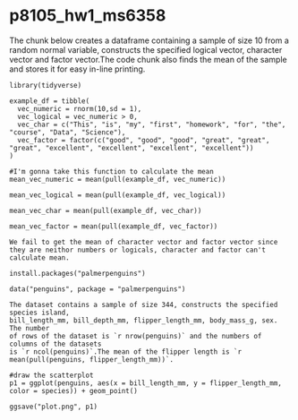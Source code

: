 # p8105_hw1_ms6358
The chunk below creates a dataframe containing a sample of size 10 from a 
random normal variable, constructs the specified logical vector, character
vector and factor vector.The code chunk also finds the mean of the sample and
stores it for easy in-line printing.

```{r}
library(tidyverse)

example_df = tibble(
  vec_numeric = rnorm(10,sd = 1),
  vec_logical = vec_numeric > 0,
  vec_char = c("This", "is", "my", "first", "homework", "for", "the", "course", "Data", "Science"),
  vec_factor = factor(c("good", "good", "good", "great", "great", "great", "excellent", "excellent", "excellent", "excellent"))
)

#I'm gonna take this function to calculate the mean
mean_vec_numeric = mean(pull(example_df, vec_numeric))

mean_vec_logical = mean(pull(example_df, vec_logical))
 
mean_vec_char = mean(pull(example_df, vec_char))

mean_vec_factor = mean(pull(example_df, vec_factor))

We fail to get the mean of character vector and factor vector since they are neithor numbers or logicals, character and factor can't calculate mean.
```
```{r}
install.packages("palmerpenguins")

data("penguins", package = "palmerpenguins")

The dataset contains a sample of size 344, constructs the specified species island,
bill_length_mm, bill_depth_mm, flipper_length_mm, body_mass_g, sex. The number
of rows of the dataset is `r nrow(penguins)` and the numbers of columns of the datasets
is `r ncol(penguins)`.The mean of the flipper length is `r mean(pull(penguins, flipper_length_mm))`.

#draw the scatterplot
p1 = ggplot(penguins, aes(x = bill_length_mm, y = flipper_length_mm, color = species)) + geom_point()

ggsave("plot.png", p1)

```

